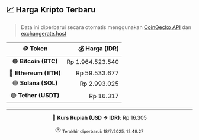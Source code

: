 

<!-- HARGA_KRIPTO -->
## 📈 Harga Kripto Terbaru

> Data ini diperbarui secara otomatis menggunakan [CoinGecko API](https://www.coingecko.com/) dan [exchangerate.host](https://exchangerate.host/)

<div align="center">

| 🪙 Token | 💰 Harga (IDR) |
|:------:|---------------:|
| 🟠 **Bitcoin (BTC)**   | Rp 1.964.523.540 |
| 🔵 **Ethereum (ETH)**  | Rp 59.533.677 |
| 🟣 **Solana (SOL)**    | Rp 2.993.025 |
| 🟢 **Tether (USDT)**   | Rp 16.317 |

---

💱 **Kurs Rupiah (USD → IDR)**: Rp 16.305

🕒 <sub>Terakhir diperbarui: 18/7/2025, 12.49.27</sub>

</div>
<!-- /HARGA_KRIPTO -->